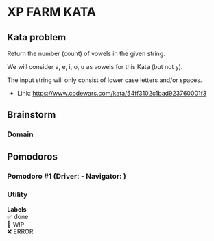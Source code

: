 # XP FARM KATA

## Kata problem

Return the number (count) of vowels in the given string.

We will consider a, e, i, o, u as vowels for this Kata (but not y).

The input string will only consist of lower case letters and/or spaces.

- Link: https://www.codewars.com/kata/54ff3102c1bad923760001f3

## Brainstorm

### Domain

## Pomodoros

### Pomodoro #1 (Driver: - Navigator: )

### Utility

**Labels**  
✅ done  
🚧 WIP  
❌ ERROR
